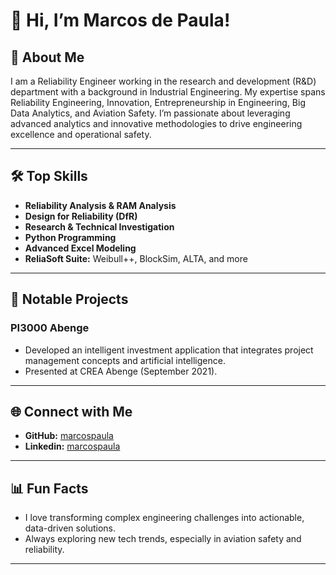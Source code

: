 # 👋 Hi, I’m Marcos de Paula!

## 🚀 About Me
I am a Reliability Engineer working in the research and development (R&D) department with a background in Industrial Engineering. My expertise spans Reliability Engineering, Innovation, Entrepreneurship in Engineering, Big Data Analytics, and Aviation Safety. I’m passionate about leveraging advanced analytics and innovative methodologies to drive engineering excellence and operational safety.

---

## 🛠️ Top Skills
- **Reliability Analysis & RAM Analysis**
- **Design for Reliability (DfR)**
- **Research & Technical Investigation**
- **Python Programming**
- **Advanced Excel Modeling**
- **ReliaSoft Suite:** Weibull++, BlockSim, ALTA, and more

---

## 🌟 Notable Projects

### PI3000 Abenge
- Developed an intelligent investment application that integrates project management concepts and artificial intelligence.
- Presented at CREA Abenge (September 2021).

---

## 🌐 Connect with Me

- **GitHub:** [marcospaula](https://github.com/marcospaula)
- **Linkedin:** [marcospaula](https://www.linkedin.com/in/marcospaula/)

---

## 📊 Fun Facts
- I love transforming complex engineering challenges into actionable, data-driven solutions.
- Always exploring new tech trends, especially in aviation safety and reliability.

---
